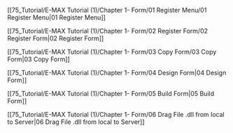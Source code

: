 [[75_Tutorial/E-MAX Tutorial (1)/Chapter 1- Form/01 Register Menu/01 Register Menu|01 Register Menu]]

[[75_Tutorial/E-MAX Tutorial (1)/Chapter 1- Form/02 Register Form/02 Register Form|02 Register Form]]

[[75_Tutorial/E-MAX Tutorial (1)/Chapter 1- Form/03 Copy Form/03 Copy Form|03 Copy Form]]

[[75_Tutorial/E-MAX Tutorial (1)/Chapter 1- Form/04 Design Form|04 Design Form]]

[[75_Tutorial/E-MAX Tutorial (1)/Chapter 1- Form/05 Build Form|05 Build Form]]

[[75_Tutorial/E-MAX Tutorial (1)/Chapter 1- Form/06 Drag File .dll from local to Server|06 Drag File .dll from local to Server]]